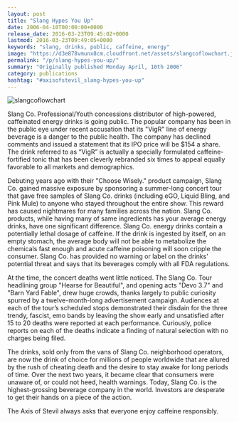 ```yaml
---
layout: post
title: "Slang Hypes You Up"
date: 2006-04-10T00:00:00+0000
release_date: 2016-03-23T09:45:02+0000
lastmod: 2016-03-23T09:49:05+0000
keywords: "slang, drinks, public, caffeine, energy"
image: "https://d3e878vmunx8cm.cloudfront.net/assets/slangcoflowchart.jpg"
permalink: "/p/slang-hypes-you-up/"
summary: "Originally published Monday April, 10th 2006"
category: publications
hashtag: "#axisofstevil_slang-hypes-you-up"
---
```


[id_1]: https://d3e878vmunx8cm.cloudfront.net/assets/slangcoflowchart.jpg "slangcoflowchart"
![slangcoflowchart][id_1]

Slang Co. Professional/Youth concessions distributor of high-powered, caffeinated energy drinks is going public. The popular company has been in the public eye under recent accusation that its "VigR" line of energy beverage is a danger to the public health. The company has declined comments and issued a statement that its IPO price will be $154 a share.  The drink referred to as “VigR” is actually a specially formulated caffeine-fortified tonic that has been cleverly rebranded six times to appeal equally favorable to all markets and demographics.

Debuting years ago with their "Choose Wisely." product campaign, Slang Co. gained massive exposure by sponsoring a summer-long concert tour that gave free samples of Slang Co. drinks (including eGO, Liquid Bling, and Pink Mule) to anyone who stayed throughout the entire show. This reward has caused nightmares for many families across the nation. Slang Co. products, while having many of same ingredients has your average energy drinks, have one significant difference. Slang Co. energy drinks contain a potentially lethal dosage of caffeine. If the drink is ingested by itself, on an empty stomach, the average body will not be able to metabolize the chemicals fast enough and acute caffeine poisoning will soon cripple the consumer. Slang Co. has provided no warning or label on the drinks’ potential threat and says that its beverages comply with all FDA regulations.

At the time, the concert deaths went little noticed. The Slang Co. Tour headlining group "Hearse for Beautiful", and opening acts "Devo 3.7" and "Barn Yard Fable", drew huge crowds, thanks largely to public curiosity spurred by a twelve-month-long advertisement campaign. Audiences at each of the tour’s scheduled stops demonstrated their disdain for the three trendy, fascist, emo bands by leaving the show early and unsatisfied after 15 to 20 deaths were reported at each performance.  Curiously, police reports on each of the deaths indicate a finding of natural selection with no charges being filed.

The drinks, sold only from the vans of Slang Co. neighborhood operators, are now the drink of choice for millions of people worldwide that are allured by the rush of cheating death and the desire to stay awake for long periods of time.  Over the next two years, it became clear that consumers were unaware of, or could not heed, health warnings. Today, Slang Co. is the highest-grossing beverage company in the world. Investors are desperate to get their hands on a piece of the action.
           
The Axis of Stevil always asks that everyone enjoy caffeine responsibly.
